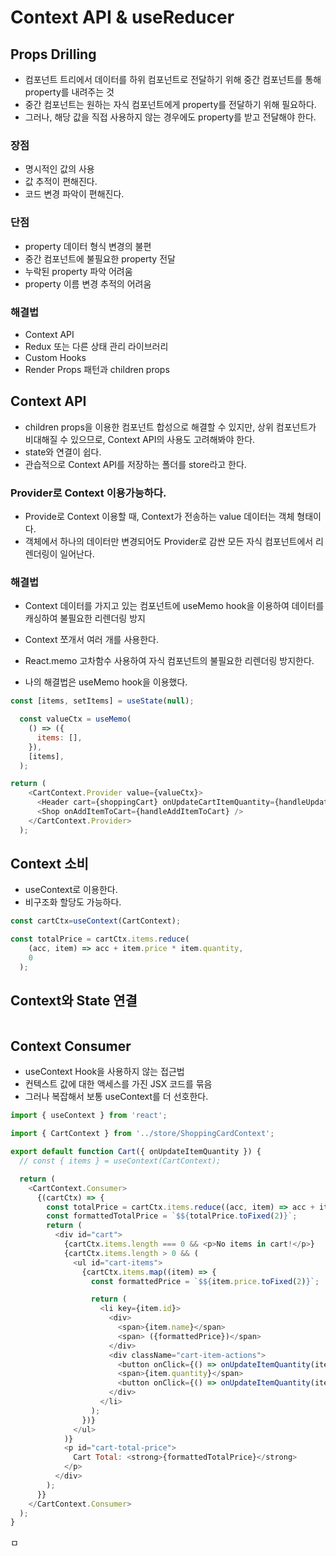 # Context API & useReducer

## Props Drilling

- 컴포넌트 트리에서 데이터를 하위 컴포넌트로 전달하기 위해 중간 컴포넌트를 통해 property를 내려주는 것
- 중간 컴포넌트는 원하는 자식 컴포넌트에게 property를 전달하기 위해 필요하다.
- 그러나, 해당 값을 직접 사용하지 않는 경우에도 property를 받고 전달해야 한다.

### 장점

- 명시적인 값의 사용
- 값 추적이 편해진다.
- 코드 변경 파악이 편해진다.


### 단점

- property 데이터 형식 변경의 불편
- 중간 컴포넌트에 불필요한 property 전달
- 누락된 property 파악 어려움
- property 이름 변경 추적의 어려움

### 해결법

- Context API
- Redux 또는 다른 상태 관리 라이브러리
- Custom Hooks
- Render Props 패턴과 children props

## Context API

- children props을 이용한 컴포넌트 합성으로 해결할 수 있지만, 상위 컴포넌트가 비대해질 수 있으므로, Context API의 사용도 고려해봐야 한다.
- state와 연결이 쉽다.
- 관습적으로 Context API를 저장하는 폴더를 store라고 한다.

### Provider로 Context 이용가능하다.

- Provide로 Context 이용할 때, Context가 전송하는 value 데이터는 객체 형태이다.
- 객체에서 하나의 데이터만 변경되어도 Provider로 감싼 모든 자식 컴포넌트에서 리렌더링이 일어난다.

### 해결법

- Context 데이터를 가지고 있는 컴포넌트에 useMemo hook을 이용하여 데이터를 캐싱하여 불필요한 리렌더링 방지
- Context 쪼개서 여러 개를 사용한다.
- React.memo 고차함수 사용하여 자식 컴포넌트의 불필요한 리렌더링 방지한다.

- 나의 해결법은 useMemo hook을 이용했다.

```javascript
const [items, setItems] = useState(null);

  const valueCtx = useMemo(
    () => ({
      items: [],
    }),
    [items],
  );

return (
    <CartContext.Provider value={valueCtx}>
      <Header cart={shoppingCart} onUpdateCartItemQuantity={handleUpdateCartItemQuantity} />
      <Shop onAddItemToCart={handleAddItemToCart} />
    </CartContext.Provider>
  );
```

## Context 소비

- useContext로 이용한다.
- 비구조화 할당도 가능하다.
```javascript
const cartCtx=useContext(CartContext);

const totalPrice = cartCtx.items.reduce(
    (acc, item) => acc + item.price * item.quantity,
    0
  );
```

## Context와 State 연결

```javascript

```

## Context Consumer

- useContext Hook을 사용하지 않는 접근법
- 컨텍스트 값에 대한 액세스를 가진 JSX 코드를 묶음
- 그러나 복잡해서 보통 useContext를 더 선호한다.

```javascript
import { useContext } from 'react';

import { CartContext } from '../store/ShoppingCardContext';

export default function Cart({ onUpdateItemQuantity }) {
  // const { items } = useContext(CartContext);

  return (
    <CartContext.Consumer>
      {(cartCtx) => {
        const totalPrice = cartCtx.items.reduce((acc, item) => acc + item.price * item.quantity, 0);
        const formattedTotalPrice = `$${totalPrice.toFixed(2)}`;
        return (
          <div id="cart">
            {cartCtx.items.length === 0 && <p>No items in cart!</p>}
            {cartCtx.items.length > 0 && (
              <ul id="cart-items">
                {cartCtx.items.map((item) => {
                  const formattedPrice = `$${item.price.toFixed(2)}`;

                  return (
                    <li key={item.id}>
                      <div>
                        <span>{item.name}</span>
                        <span> ({formattedPrice})</span>
                      </div>
                      <div className="cart-item-actions">
                        <button onClick={() => onUpdateItemQuantity(item.id, -1)}>-</button>
                        <span>{item.quantity}</span>
                        <button onClick={() => onUpdateItemQuantity(item.id, 1)}>+</button>
                      </div>
                    </li>
                  );
                })}
              </ul>
            )}
            <p id="cart-total-price">
              Cart Total: <strong>{formattedTotalPrice}</strong>
            </p>
          </div>
        );
      }}
    </CartContext.Consumer>
  );
}
```


ㅁ
